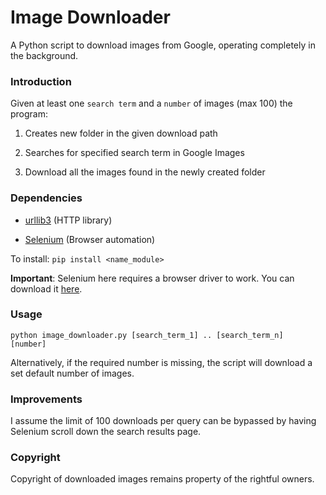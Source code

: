 # Image Downloader

A Python script to download images from Google, operating completely in the background. 

### Introduction

Given at least one <code>search term</code> and a <code>number</code> of images (max 100) the program:

1. Creates new folder in the given download path

2. Searches for specified search term in Google Images

3. Download all the images found in the newly created folder

### Dependencies

* [urllib3](https://github.com/urllib3/urllib3) (HTTP library)

* [Selenium](https://github.com/asweigart/pyperclip) (Browser automation)

To install: <code>pip install <name_module></code>
  
**Important**: Selenium here requires a browser driver to work. You can download it [here](https://www.seleniumhq.org/download/).

### Usage

<code>python image_downloader.py [search_term_1] .. [search_term_n] [number]  </code>

Alternatively, if the required number is missing, the script will download a set default number of images. 

### Improvements
 
I assume the limit of 100 downloads per query can be bypassed by having Selenium scroll down the search results page. 

### Copyright

Copyright of downloaded images remains property of the rightful owners.
